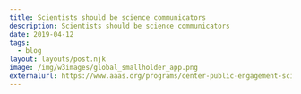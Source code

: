```yaml
---
title: Scientists should be science communicators
description: Scientists should be science communicators
date: 2019-04-12
tags:
  - blog
layout: layouts/post.njk
image: /img/w3images/global_smallholder_app.png
externalurl: https://www.aaas.org/programs/center-public-engagement-science-and-technology/reflections/scientists-should-be-science
---
```

